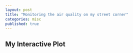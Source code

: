 ```yaml
---
layout: post
title: "Monitoring the air quality on my street corner"
categories: misc
published: true
---
```



## My Interactive Plot

<!-- Start X Data -->
<script>
var xData = [1, 2, 3, 4];
</script>
<!-- End X Data -->

<!-- Start Y Data -->
<script>
var yData = [10, 15, 13, 17];
</script>
<!-- End Y Data -->

<div id="myPlot"></div>

<script>
    var trace1 = {
      x: xData,
      y: yData,
      type: 'scatter'
    };

    var layout = {
      dragmode: 'zoom', // this enables the zoom functionality
      title: 'Interactive Plot Example'
    };

    var data = [trace1];

    Plotly.newPlot('myPlot', data, layout);
</script>


